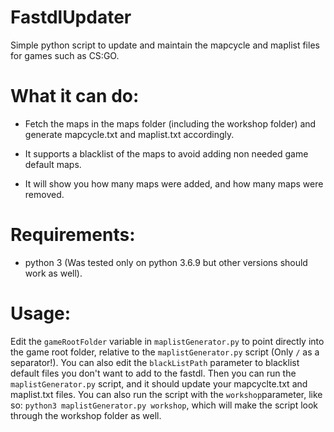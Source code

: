 
# FastdlUpdater

Simple python script to update and maintain the mapcycle and maplist files for games such as CS:GO.

  

# What it can do:

* Fetch the maps in the maps folder (including the workshop folder) and generate mapcycle.txt and maplist.txt accordingly.

* It supports a blacklist of the maps to avoid adding non needed game default maps.

* It will show you how many maps were added, and how many maps were removed.

  

# Requirements:

* python 3 (Was tested only on python 3.6.9 but other versions should work as well).

  

# Usage:

Edit the ``gameRootFolder`` variable in ``maplistGenerator.py`` to point directly into the game root folder, relative to the ``maplistGenerator.py`` script (Only ``/`` as a separator!). You can also edit the ``blackListPath`` parameter to blacklist default files you don't want to add to the fastdl. Then you can run the ``maplistGenerator.py`` script, and it should update your mapcyclte.txt and maplist.txt files. You can also run the script with the ``workshop``parameter, like so: ``python3 maplistGenerator.py workshop``, which will make the script look through the workshop folder as well.